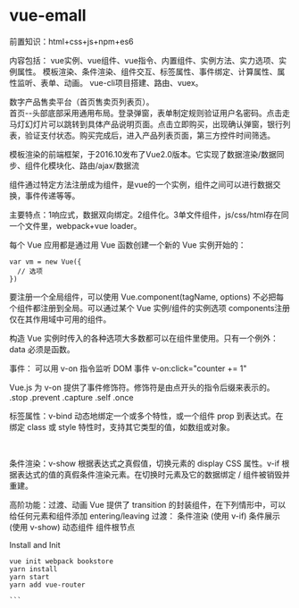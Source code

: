 # vue-emall  

前置知识：html+css+js+npm+es6

内容包括：
vue实例、vue组件、vue指令、内置组件、实例方法、实力选项、实例属性。
模板渲染、条件渲染、组件交互、标签属性、事件绑定、计算属性、属性监听、表单、动画。
vue-cli项目搭建、路由、vuex。

数字产品售卖平台（首页售卖页列表页）。  
首页--头部底部采用通用布局。登录弹窗，表单制定规则验证用户名密码。点击走马灯幻灯片可以跳转到具体产品说明页面。点击立即购买，出现确认弹窗，银行列表，验证支付状态。购买完成后，进入产品列表页面，第三方控件时间筛选。

模板渲染的前端框架，于2016.10发布了Vue2.0版本。它实现了数据渲染/数据同步、组件化模块化、路由/ajax/数据流

组件<my-component>通过特定方法注册成为组件，是vue的一个实例，组件之间可以进行数据交换，事件传递等等。

主要特点：1响应式，数据双向绑定。2组件化。3单文件组件，js/css/html存在同一个文件里，webpack+vue loader。

每个 Vue 应用都是通过用 Vue 函数创建一个新的 Vue 实例开始的：  
```
var vm = new Vue({
  // 选项
})  
```

要注册一个全局组件，可以使用 Vue.component(tagName, options)
不必把每个组件都注册到全局。可以通过某个 Vue 实例/组件的实例选项 components注册仅在其作用域中可用的组件。

构造 Vue 实例时传入的各种选项大多数都可以在组件里使用。只有一个例外：data 必须是函数。

事件：
可以用 v-on 指令监听 DOM 事件
v-on:click="counter += 1"

Vue.js 为 v-on 提供了事件修饰符。修饰符是由点开头的指令后缀来表示的。
.stop
.prevent
.capture
.self
.once

标签属性：v-bind 动态地绑定一个或多个特性，或一个组件 prop 到表达式。在绑定 class 或 style 特性时，支持其它类型的值，如数组或对象。
<!-- 绑定一个属性 -->
<img v-bind:src="imageSrc">

<!-- 缩写 -->
<img :src="imageSrc">

条件渲染：v-show 根据表达式之真假值，切换元素的 display CSS 属性。v-if 根据表达式的值的真假条件渲染元素。在切换时元素及它的数据绑定 / 组件被销毁并重建。

高阶功能：过渡、动画
Vue 提供了 transition 的封装组件，在下列情形中，可以给任何元素和组件添加 entering/leaving 过渡：
条件渲染 (使用 v-if)
条件展示 (使用 v-show)
动态组件
组件根节点     

Install and Init  
```    
vue init webpack bookstore   
yarn install   
yarn start  
yarn add vue-router   

```   
 


